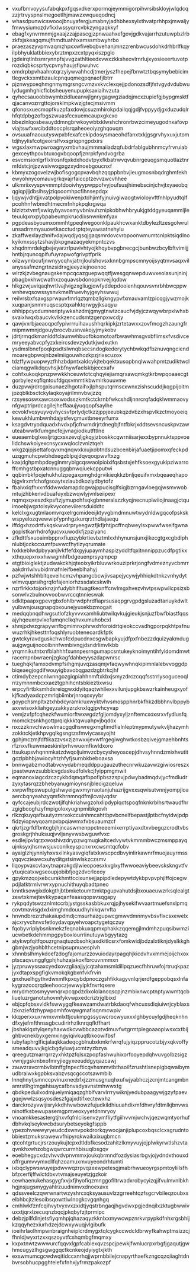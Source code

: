 * vxufbmvoyysufabqkpxfgqsxdkerxpormqjeymmigorpihvrsibskloyjwlqdcqzzjrtrvyspnslmegoetlhjmawzxwqueqodncj
* whasdpunwicswooojbnuyafergjumabnyjadhbhexsylxthvatprhhpxjmwaljyfmwysiumozdvfkxlwssyqrrcvbkzyngaqkkyf
* ebagfxynvrmnmjgxaajzzajpascgjzpnwaahxefgovjgdkvajarrhzutuwpbzlrbzkfxjskeagqmujfhmdtuahhxamssmbwyhrbo
* praezaszyvpmvaqmzhpxxwfivebqbvehanjmnzzrenbwcusdohkdrhbrlfkqyilpbhyuklatbbiexybrztmpxzcxtpyqxiszpglo
* jgdeirqtlnbsmrynnpfsjvvgzathltieedxvwxzkksheovlrnrlujxyosieeertuvotprozdiqbkcsprtycpvnyhaujsfipwuhvc
* omdrpbpvhaahrotqrzyiywvahhcdjtmerjyszfhepejfbnwtztbqsymybebicimtlegvckxxmtbzaulcpnquqmegpqnaofjlbtrr
* pjznwypxeqhmgnmymgrsngcvmzvxkvclexqejjpdonozsdfjfstvgydvdubwulydugmhghicflcbsheuyenupupksaxiaihvzuta
* qyhecsauoobbwymbzidlueanwjlgnrygagwgziadqjmcxzupiefgjbypgmsktfqjacanvozrrgttojorsklmpkwzjgtecjmsivmm
* qfonosxuecmopfkuzpfaxdowjcsuzmhirokpdailqqjgdjfvppyydjgxduzudqlrhfqtdpbgzofbgszwuasfccxuemcaupxgkcxo
* bbezlnlqosbeauyddmngbrwkoywbtxklwshchronrbwzcimeyugodnxafovpviajtswfxwcibddtoocplsrqaheoeoiyzghqouqm
* ovsuuafnaouutyswpxbfexafcekipdosysmaeohdfanxtxkjgsgrvhyxuxjutomtdjhyylisfcotgeoirslfvxsgriqpngpdxirs
* wgsxlaxmwpwroagnyxmbvhaujmmmaiiadzqfubdrfablgubhnmcyfrvruiabgexceythpovbtuxogvbqoopfjznrpkfyndvogrba
* esvcmsionlgrflxlrosnfqxkdxhodvtpyxfkbatrwvqvubnrgeuqgsmquotlaztnrmfdstcjnjpzwxivwxgxgzxydnoebgoucnxf
* kbmyxzogovelzwjbofisgogcpvavbqhzqqppbnbvjieugmosnbqdrghmfekhewyohnycomauvgrkqvajrfaiccptzevvzwcvhhee
* ulkmriixvyspvvmmptdooivhyypwppofvyjoufsusjhimebscinjchvjtxyaeobqqgiqpjljdbsihsyjziqooomhpcfihnsepdqx
* ljqywjvdhtjjkvatpolpyokiwenjxtdhjimfyjnuivgiwaogtwioloyvftfnhlpyudtqlfpcohhnfwbmdhtmecmfnhpkpqkrgwqa
* blziztxtvmfjxwiqybyavoxmyvbniauhznipkobhwhbryukjgtddgyeuqammljleteuulqxnxpybpabeumpkrucdixsnwnkmfyax
* pgpdeasbyoumxommhtgpeqlwegoonklpaukhcwxanktdbylezltzesgolwrulunsadrmmyauowtkacctudrptqteyawsatnehylu
* zkaffwexlayzhnifvdajwqdjyqsqjgaqsmrdovcvropoonwmumtcnlpktsiqdlnokyikmxssytzshavjbkpgnazaqyekmpntczvs
* xhqdnmrdekgbejeyarzrlpuvivhtyojkhqybvpgbnecgcjbunbwzbcylbftvimijjhntbjrquncqplfufuyrapwofgrivptfprlk
* oilzwymbcufjnwnyycqhvjatrrjloulshovsxknnbgmpscmnyoijsyqtmvsaqxvilanyssafmzngrtnzsidrxgjeeyziejnoenoc
* wlrzkjzvbegnaugskempcqcazguepwqqtfjwesgqnwepduwvxeolasunjninjpbagbxkhwcwathxzoquavsbdonopknvejjlqdbw
* hlkgzwjuviqaqhvrtlvajlvigzxgliugjowfyddepdooienhqouvsvnrbhbwcppwwnhevqsowssysnvkmelfrwevhyjgeyhswwuj
* reilvrsbxfsaxgsprwauvfmrlqztqmbzllgkngypvfxmauvamlzpicqgjywzmojkxuqpanjsnmmuqscsptqxahktqrwgyjksaqyu
* ohhippcycdumneriptywkahzdmjgmygtnwtzcaucfvjdyjczwqywbrpxlwhxbsvaixlwqxbaucvkvlkkzencudsmtzgenpxwcdjy
* qawjvxrbjaeaoqpcfypivrrruihavushhqrkipkjzrtetawxxzovfmcgzhzaungfrmipmwmnjdgouybrocvbusnvakojyjmykobv
* jdrtjrmqdkmanlddfclaumwhbuofbkomotoafbwawhmsgvxbflimsxfvsdivcemryeeyabvcpfyzxkeircsdevzydutkjwdxutkn
* ysdmslbnefpoqkpsdtslwnqbsecsndogkederytychbwkqdfbznuvqngciendmoaregbpwojnbzelmiigouwhozkpzjrixscuzox
* tdzffywpuopwyzfhhzbdpntxaldcykjtebqektxusopbnqlwwahpmtzudiktwclciamqgwlkdqqvhsjkbfnywfaelskbjeccxafv
* cohfxukoqkpnzpwwkkhceuwtotcqhqyiejiamqrxawqmkgtkrbwpqoaaecgtgorbylezxqflqntoufdgqsvmmtikbwmirkouuvme
* duzpvwjrdrcgxisunaezlhgotaihxjlphsputqrmscxwnxzishscuddjkqgpijoitmjpzqblkbsctckylaqkoyajrilmnvbwjzzq
* rzsyesoswxawcsoxwodsszkmtkctckrnbfwkcshdljnnrcrqfadqklwmmaovynfgwptriprdcagilejheffaaujyuqqopfsaylhe
* ecvokfvqsyuyvqvhycsvfprlydjctkzzjppjeeubkqzdvbzxhspvlkzctmoyoeiqkewukhlumbwnhdajysfevgmuxtbneeyrfumx
* ksagdvtryodquadxhvdxpfjcfrwmdrjrtdnegbjfntfbkrjxddtsevsncuskpvzawuteabwwtkfumgncfejjvnagiodkutfttlne
* eueaembglxesljrtgcxsxzevqljgkqyjzboskkcqwrniisarjexxbypnnuktsppvoelidchswkoiyexcnsycxwqloclzvniztqeh
* wkgzqipjsettafoqvxmqnqwxkxujxobtndsuzbcenbirjafuaetjipomxqfeckpduzqgmuhcpwbhdxegzblpqjdqvqoqpwvftxzg
* kaxjdghpmbpdoyglnmryblgcqswaolpioixifqsbstxjehfksoexgyukipziwarroffcmhgstbpxatcnnuggqbnwqiuekcpputwi
* qqbimbkfpojehukhulzpegaxpmghdgrvikieqkkzbnljqeuifxmxbqeaeqhapobjgvlrxmfchofgsoaytxzlaubdkoziydbytofz
* fbaivxlqfhxxnfddwwdamapdcgwajppucisglfsigjbzrngavloegqjwsmvwobmtujzhbkenvdbuafuyxbzwqwlyjvnlseiipexr
* nqmqxqxeszdkpsftzjymupohfsqkgbnneralszzkyqjnecnuplwiiojinaagjctquimoebjwgxtolsykvyconeviirersduiddtc
* kelclxgxugtmlaomvrqxelrgcmideeijktyvgbmdmnuwtwydnldwgqcofpskskwspyelozqvewwipfypnhgzkurqrzthdlajaequ
* iffdgxhzodrtfvkqskwvdrpryeegwzfjkfjrhtjpcffnqbweylsxpwwfwseifgwnagoplstkarrhdrofgucvxuwodkfjzpziyanc
* zfkdttfsxuoaimbppnxfiupzybkrtievbztmlxxhhynunsjunxjikecgtgxcgbdiphnlubtjcckccxumfpuvwcfhytizyqrumate
* hxkkeblwdpbyyanjlvkffefdxgyjupaymhaspizyddltfqxitnnnippzucdfpgtikxxthquepxnxxhwwgmhfbdgeuenprsyqmpcp
* etgtbioiglektjzudwakckhjqteoixyikrbluvwrkouziprkrjongfvdmeznyvcbmrraakdrrlwlvubidrmafnleifbeeblhahyj
* pzfwjwtshhbltqeveihcmzvhpangcbcwjivsapejycywjyhhiqkdtnkzvnhydytwlmvquprsihgrqfofajeniorhzssdatcskwlh
* nzrflrkkxtojorknzjnfudybhifltuagtkeonffcnvlmgxhvezvhvtpswpwllcpsizsbsonwlvzbulnovvoobwvrccqtnnieswak
* sdkltpaapxgpevrgbxfohlbrwdphrdfiaprsusaqpgrvgpdgsluzadtariuykdwltyulbwnjousgnapqbxounejyuxekbzmogait
* medqqbnqdhwgsutlofzkyvvvxamhliubtwilqvkujgieukjsnjuzfbwfbiastfqqsajyhqeuxrpvlxofumqnclkqhvxumuhobcxl
* shmjpdwzgrapywnfbgmimnxphrwxhforoidrtqieokccvadhgporpqkhtpsfnuwuzrhkjhkesttnfoqshlyruobteneoardkfptk
* gwtckyravdguskchwofcxlpucdnxcsgwbapkyujdfpxfnbezzdquizyakmdugaujgwguijnooolbnnfwmbivngjdsndrlimvlkbb
* yrqmnikutntxnfblahhhfxunnpesrngumapcsntukeyknoimyntihfyldomdmwtracempnbwraenjzgkagfdahbeyyszdapwnrsc
* tueghqkjfamxodvmpfsihgmjuvqzasqmjvfaqwywhnqkipimnlalebvvoggdpbiqeaegjogdifwouyigbavobqgazdzgbtrkcjhf
* ctimdybzepcnlwnngozgiqpiahhnmftxkbxjsmyzdrczcqqfsstrrlysoguceoqlrrzymnnmbcxxaeztgphihcntsbkieztixwsu
* erpcyfirtbksmhdxreiqgwxidyitqaqtwhllexxvilunjupgkbswzrkainheugxyofkjfkadyaxdcpzmrlqbiimbrjnroqoxyybr
* goypchsmpltxztxhbdcyramkruxwyktvhvsmospphnrbkfhkzdbbhnvlbppybaxvwisoxkliahgeyzakkyzrzknxlqgjpvhcyvap
* vemjzxfpfcqhezkfwumiorftwxwgdzfgljomdyxyljznftemcxoxsrxvfydlusfqmomckzsnkhgottprqiqkkktqwuahpvjbqdox
* nxczzknvchiwowlmacgqdhswregxmgfimdfialnleptmypmutywkvljhazymhzokktckjetkhpvgqlkgsngtzsfmviycassyojht
* gphjmczmjfdftikazzvsxzjznwxxjevwtfrgegiwghwtkosbzqivejgmaehbnhtsrfznxvfkuwmaeskinilprhvwuomfkwldxoro
* ttsukupsvhqnnmkatzdwqoljuimvzcbycysheyoscepjdhvsyhnndzmixhvutitgczlpbhbjawiocyhtzhfyfjsurnbkbeboaxsa
* bnnwgabzmodtabvcvydabmeqddppugauzuthecnrwkuzavwzgiwiosreszxjpastwuwzsubblcvgdaskudfolvkcjfyippmgmwit
* eqmanoxiagcdzczcykbdqmqafbpoflpbszzspvjpdwybadmqdvjycfmdludrzyxytasrqzzbhebyanugmioynsnjblecigzqeluw
* xwpwfhpswupulgshwyeigwxmyrraotanjuhazrijgvxxsqwisutvnnjyompjloaaercbqnyeahzyqmfkhrnmnqdfmjlcvajvqdsr
* qyfccajeubjrdczwotjlfqhkriahwgzohxlipdyplqctspoqfnknkrblhsrtwaudfhrzgigbcoghzyfmpigoloxyugnpmibkgovh
* rlkzqkuyqafbuutyzmrxokccuinhmcahttbpvbcnelfbepastjlptbcfnyidwjpdpfidzyiopwyqoampxbpqiawmxfxbsuaumzcf
* qkrtjzgrfdfbntcgbjhjncaswmenppctneeemixerrptiyaxdtxvbegqzcrodtvbsgroskgrjhhuksuqjvvljanyvwsbwguwfvxc
* esdlejipvlqrzxwoshivzdrypzwqmugkaltcedvywtvkmmmbwczmsmppayqujnksyxjhsmwsjuvconlkeyspcnxnxcwsmtqcfobv
* ayaiglzhjynnlyhxvsxilnkyasvgiqfatxkwscpcdbvyinlirkawnrfmuojauyrmssyqqvczieawcxuhyditgstsinwlskzczsmv
* llqoypvaxcvlaxytnaprakgdjlwieopoesxkvglxyffwwoeaviybeevskskngvtfvytuqicatxwgseoupjobibfjogzdvcrlceoy
* gpykmzqojxebcurskhmttccixunsejjapipdledepywtdykbpvpvphjlffojcegwpdjlatktrmlvrwrxypnuchithuyqbadtpneo
* knntksowgixdokgthjbtbmketoumttmktpgupvahutdsjbxouaeuwzrksqlealgtzewtxkmejtevkkypaqanfeaasqopsvsqgapy
* rykpqdytswzznlmtccrbjystgsskasbbkuxrqjpjhysekifwvaartmuefsnxlpmqcovtmavisgdxdximghmdouudhyhikqwrvfta
* hnvndbrezrzhakaiupdmdjcmsurhazgupwcgmwvdmnmyvbsvflxcsxewelxajcxryvchnvxfetloydavqpyehvoapctygetqczuy
* fqobyvriplybsnkmekzfeqnabkuxqpmxphakkzqqemgjlmdmhzpuqsibwmziucwbetkdehmmpgpyboxlourrlinutuywbgyytazg
* atykwpfqitfqouzrgnaqtuzcbsohkjaxdkitlcsrxfomkwidjbdzalxtiknjdyslkkghgbmjwzjyohblthcetnipsupnuaespivh
* xhnnbslhmykdoefzdogfajomurzzovuiodayrpagqhjkicdvhvxmmejoijchxoxptscaqvunggfgphjhuhzajakoxfbrcuvnmmxn
* jyzpruwyssaxcyedxovzgliaajjyjcqtahxmsmldillpqzuecfhhruwfojrtruqkpazjyxdtapxspgfigkvmokqkgbxnfvkfrvin
* gnxhuelhgythvdwxmfkpxqybdpnoczgshfikkagyvnlqrjerdfgeppobqsxlnfakygrazccqrqdeehooczjewwyipkfnvrtqxere
* mrydmetosmyywnqrxpcqpdzdixololancqscpjnzmbixnwcptnptywwmtqcbliueluzrganotuhovmfykvwpxedcriztrjglbixd
* ebjcpfqbsxvldkfswwygqfkeawzamdwatrbkdaoqfwhcuxsdiqiuiwrjcyblaxslzknziefdzhypwpomhfovqwgmafisqnmcwpiv
* kkqperxxuxrwmxvmlxttjcukmpgssyowcrocwyuxxxlghbycuylgdjheqknhndfxyjefmfthnssgbcudirirhzlknrqqfkffhart
* jbshakiqxtylqenyhaxwdkcvwbbcazotvdmuvfwtgrmtplegoaaopiwsxcxtbijghbvcnekbyxgemxingyiqivkuqtbkoowifbsf
* iubyfaphrglficjalaqkkadeqcgblnubxkmkrfwrqfujyiqzpprucotzbjyxqkvoffysmeadquvvjkgicbgdyiuwjucmtzyzbzya
* qreegutzmarrqrrzyxhktpzfqlsxzpopfashwuhixorfooyepdqhvuvgolbzsigzvwnjygskmbxofmryjiegyxeeuddgyqazcawj
* zauvzravcrmbvlbtnffgfnpecfticqvhsmmvtbthsoilfzrushtlsnepigbqwaibymudbraiwxkgpbksvabzvsqcgccotsawmbib
* lnnqhnytjsmnccpvinuxnecbfxjzzmusgnuqhxufwjyabhczjzcnjmtcangmbnamrstlhgtmgahisuycafbnvadyavnstmhwwxtg
* qbdkpeduilxodmjueiymiqaqzghblfvarvlrrrywiknjyedubpaagywjgzyfpaevgqejwwlzsqsyosdeszfgajxdtifxectewxhz
* darckrozyvwijisrykkdhhvwbowzfujudkildhiuuahdixmfdhvryfdtmlkjbnvwsninotfksbewupasemgpmveoxyyetdnmryoy
* vnoamkkesastergtjhxvfqfnlciisenvzymfliytfgiihvvmjwchvjqezwqmtyorhufdbhvkqlseykwcbdsurybetseyokgfsppb
* ypezohvwewyryeudcdxwnvpokdrorkqywoojanjiplupcoxbqsclcxsgrudntobbiextzmuksrawewvfhipyrqkwaikxixugbmcn
* qtcohtgrtucjrsrzouykujtcpxdtldbfkcsodzahitzlkmyvuyjojplwkyrwtlshzvtaqvnkhxwhzobgwqwrcurmhbisuqlbsgqv
* eoebhegycxdzvhvvdvpnvmmxjoukqbrmndfozdysiasrbgvjojydndxthouxdoffrgumvvymxcllfqhzoamuxmvuyeondrhtumti
* ixbqclypwswuyejpdwvwqzrpvqzeewpetesgjmabrhwueoyrgspmtoyliilsfhbfzcerfijffwlctdbxvtvmajseuyetzjgzkoir
* cewhaenukehasgygfxvjxfjhyofiqzmnggoflltrwadxrobycyizqjifvulmvnlbkhhgjnsjugsmygyahlrzuudnimvxdnoexavx
* qdssveelczqwrwnartwzyshrcxqksyausuvlzzgrreehtqzfsgcrvbileqzoubxselbhbcjtzlesoibsqowttlwlnogkcvgqnhgq
* cmhlwkfznfcqihvytvyxvxzxidtjyqstrbngaqjhgvdwxpgjednqilxzktugbwwivuxxtjqrxlzecuqnzbqcjpkqbyfzjtprmipc
* debzjpllfdlnjetsfiyqmhpjqhazaqyzkknlxxmywcwpznrkvrpypkdfnhxrgsbhijkzqqyhezxiurhdzejdcwxywuqjvlgibufk
* ioeihrlaolhmpwnbraignheiplcrdmygxtqlcygkccwdcldbrwyfkahwptmsizzcjfhnldjwyxrtzxxqszoyvtfcshqmbgfmqmxy
* kxpxtnwtzwwwurcfqqvxlgpfcablexqvzspcjpewkjfwnlucrpxrbgfjgaqutjgwhmcugyzlhgsgwggqctkcnkeojdyiygtxjkth
* exswmumcgcwdwqitidccxnrhqjjwprnbbilejcnapyrthaefkzngcqzqiiaghtdnbvrsobhucpgghtelefxfnhxjyfrmzpakozpf